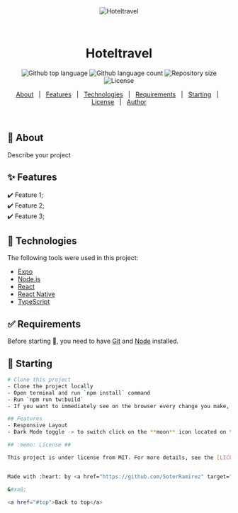 <div align="center" id="top"> 
  <img src="./.github/app.gif" alt="Hoteltravel" />

  &#xa0;

  <!-- <a href="https://hoteltravel.netlify.app">Demo</a> -->
</div>

<h1 align="center">Hoteltravel</h1>

<p align="center">
  <img alt="Github top language" src="https://img.shields.io/github/languages/top/SoterRamirez/hoteltravel?color=56BEB8">

  <img alt="Github language count" src="https://img.shields.io/github/languages/count/SoterRamirez/hoteltravel?color=56BEB8">

  <img alt="Repository size" src="https://img.shields.io/github/repo-size/SoterRamirez/hoteltravel?color=56BEB8">

  <img alt="License" src="https://img.shields.io/github/license/SoterRamirez/hoteltravel?color=56BEB8">

  <!-- <img alt="Github issues" src="https://img.shields.io/github/issues/SoterRamirez/hoteltravel?color=56BEB8" /> -->

  <!-- <img alt="Github forks" src="https://img.shields.io/github/forks/SoterRamirez/hoteltravel?color=56BEB8" /> -->

  <!-- <img alt="Github stars" src="https://img.shields.io/github/stars/SoterRamirez/hoteltravel?color=56BEB8" /> -->
</p>


<p align="center">
  <a href="#dart-about">About</a> &#xa0; | &#xa0;
  <a href="#sparkles-features">Features</a> &#xa0; | &#xa0;
  <a href="#rocket-technologies">Technologies</a> &#xa0; | &#xa0;
  <a href="#white_check_mark-requirements">Requirements</a> &#xa0; | &#xa0;
  <a href="#checkered_flag-starting">Starting</a> &#xa0; | &#xa0;
  <a href="#memo-license">License</a> &#xa0; | &#xa0;
  <a href="https://github.com/SoterRamirez" target="_blank">Author</a>
</p>

<br>

## :dart: About ##

Describe your project

## :sparkles: Features ##

:heavy_check_mark: Feature 1;\
:heavy_check_mark: Feature 2;\
:heavy_check_mark: Feature 3;

## :rocket: Technologies ##

The following tools were used in this project:

- [Expo](https://expo.io/)
- [Node.js](https://nodejs.org/en/)
- [React](https://pt-br.reactjs.org/)
- [React Native](https://reactnative.dev/)
- [TypeScript](https://www.typescriptlang.org/)

## :white_check_mark: Requirements ##

Before starting :checkered_flag:, you need to have [Git](https://git-scm.com) and [Node](https://nodejs.org/en/) installed.

## :checkered_flag: Starting ##

```bash
# Clone this project
- Clone the project locally
- Open terminal and run `npm install` command
- Run `npm run tw:build`
- If you want to immediately see on the browser every change you make, run `npx tailwindcss -i ./src/css/index.css -o ./public/css/index.css --watch`

## Features
- Responsive Layout
- Dark Mode toggle -> to switch click on the **moon** icon located on the navbar (top on desktop version) or tab_bar (bottom on mobile version)

## :memo: License ##

This project is under license from MIT. For more details, see the [LICENSE](LICENSE.md) file.


Made with :heart: by <a href="https://github.com/SoterRamirez" target="_blank">Soter Ramírez</a>

&#xa0;

<a href="#top">Back to top</a>
